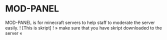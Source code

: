 # MOD-PANEL
MOD-PANEL is for minecraft servers to help staff to moderate the server easily. ! [This is skript] ! » make sure that you have skript downloaded to the server «
